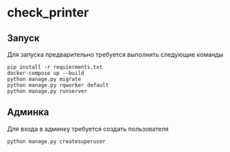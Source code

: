 # check_printer

## Запуск
Для запуска предварительно требуется выполнить следующие команды
```
pip install -r requierments.txt
docker-compose up --build
python manage.py migrate
python manage.py rqworker default
python manage.py runserver
```

## Админка
Для входа в админку требуется создать пользователя
```
python manage.py createsuperuser
```
